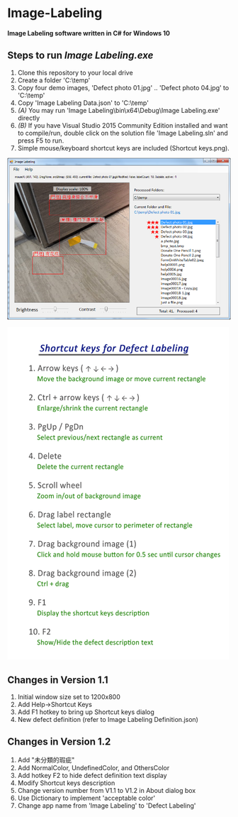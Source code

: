 # Image-Labeling
#### Image Labeling software written in C# for __Windows 10__

## Steps to run *Image Labeling.exe*
1. Clone this repository to your local drive
2. Create a folder 'C:\temp'
3. Copy four demo images, 'Defect photo 01.jpg' .. 'Defect photo 04.jpg' to 'C:\temp'
4. Copy 'Image Labeling Data.json' to 'C:\temp'
5. *(A)* You may run 'Image Labeling\bin\x64\Debug\Image Labeling.exe' directly
6. *(B)* If you have Visual Studio 2015 Community Edition installed and want to compile/run, double click on the solution file 'Image Labeling.sln' and press F5 to run.
7. Simple mouse/keyboard shortcut keys are included (Shortcut keys.png).


![Sample output screen](https://github.com/astri-ics/Image-Labeling/blob/master/Sampleoutputscreen05.png "Sample output screen")


![Shortcut keys](https://github.com/astri-ics/Image-Labeling/blob/master/Shortcutkeys.png "Shortcut keys")

## Changes in Version 1.1
1. Initial window size set to 1200x800
2. Add Help->Shortcut Keys
3. Add F1 hotkey to bring up Shortcut keys dialog
4. New defect definition (refer to Image Labeling Definition.json)

## Changes in Version 1.2
1. Add "未分類的瑕疵"
2. Add NormalColor, UndefinedColor, and OthersColor
3. Add hotkey F2 to hide defect definition text display
4. Modify Shortcut keys description
5. Change version number from V1.1 to V1.2 in About dialog box
6. Use Dictionary to implement 'acceptable color'
7. Change app name from 'Image Labeling' to 'Defect Labeling'

